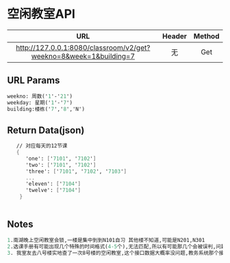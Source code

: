 # 空闲教室API

|                             URL                              | Header | Method |
| :----------------------------------------------------------: | :----: | :----: |
| http://127.0.0.1:8080/classroom/v2/get?weekno=8&week=1&building=7 |   无   |  Get   |





## URL Params

``` scheme
weekno: 周数('1'-'21')
weekday: 星期('1'-'7')
building:楼栋('7','8','N')
```



## Return Data(json)

``` scheme
   // 对应每天的12节课
   {
      'one': ['7101', '7102']
      'two': ['7101', '7102']
      'three': ['7101', '7102', '7103']
      ...
      'eleven': ['7104']
      'twelve': ['7104']
    }
    
```



## Notes

``` scheme
1.南湖晚上空闲教室会锁,一楼是集中到到N101自习 其他楼不知道,可能是N201,N301
2.选课手册有可能出现几个特殊的时间格式(4-5个),无法匹配,所以有可能那几个会被误判,问题不大
3. 我室友去八号楼实地查了一次8号楼的空闲教室,这个接口数据大概率没问题,教务系统那个接口没开放,暂时用的是这个
```

